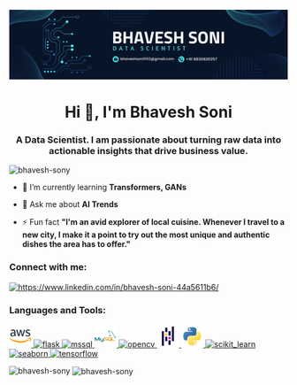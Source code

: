 ![logo](https://github.com/Bhavesh-Sony/Bhavesh-Sony/blob/main/Bhavesh%20soni.png)
<h1 align="center">Hi 👋, I'm Bhavesh Soni</h1>
<h3 align="center">A Data Scientist. I am passionate about turning raw data into actionable insights that drive business value.</h3>



<p align="left"> <img src="https://komarev.com/ghpvc/?username=bhavesh-sony&label=Profile%20views&color=0e75b6&style=flat" alt="bhavesh-sony" /> </p>

- 🌱 I’m currently learning **Transformers, GANs**

- 💬 Ask me about **AI Trends**

- ⚡ Fun fact **"I'm an avid explorer of local cuisine. Whenever I travel to a new city, I make it a point to try out the most unique and authentic dishes the area has to offer."**

<h3 align="left">Connect with me:</h3>
<p align="left">
<a href="https://www.linkedin.com/in/bhavesh-soni-44a5611b6/" target="blank"><img align="center" src="https://raw.githubusercontent.com/rahuldkjain/github-profile-readme-generator/master/src/images/icons/Social/linked-in-alt.svg" alt="https://www.linkedin.com/in/bhavesh-soni-44a5611b6/" height="30" width="40" /></a>
</p>

<h3 align="left">Languages and Tools:</h3>
<p align="left"> <a href="https://aws.amazon.com" target="_blank" rel="noreferrer"> <img src="https://raw.githubusercontent.com/devicons/devicon/master/icons/amazonwebservices/amazonwebservices-original-wordmark.svg" alt="aws" width="40" height="40"/> </a> <a href="https://flask.palletsprojects.com/" target="_blank" rel="noreferrer"> <img src="https://www.vectorlogo.zone/logos/pocoo_flask/pocoo_flask-icon.svg" alt="flask" width="40" height="40"/> </a> <a href="https://www.microsoft.com/en-us/sql-server" target="_blank" rel="noreferrer"> <img src="https://www.svgrepo.com/show/303229/microsoft-sql-server-logo.svg" alt="mssql" width="40" height="40"/> </a> <a href="https://www.mysql.com/" target="_blank" rel="noreferrer"> <img src="https://raw.githubusercontent.com/devicons/devicon/master/icons/mysql/mysql-original-wordmark.svg" alt="mysql" width="40" height="40"/> </a> <a href="https://opencv.org/" target="_blank" rel="noreferrer"> <img src="https://www.vectorlogo.zone/logos/opencv/opencv-icon.svg" alt="opencv" width="40" height="40"/> </a> <a href="https://pandas.pydata.org/" target="_blank" rel="noreferrer"> <img src="https://raw.githubusercontent.com/devicons/devicon/2ae2a900d2f041da66e950e4d48052658d850630/icons/pandas/pandas-original.svg" alt="pandas" width="40" height="40"/> </a> <a href="https://www.python.org" target="_blank" rel="noreferrer"> <img src="https://raw.githubusercontent.com/devicons/devicon/master/icons/python/python-original.svg" alt="python" width="40" height="40"/> </a> <a href="https://scikit-learn.org/" target="_blank" rel="noreferrer"> <img src="https://upload.wikimedia.org/wikipedia/commons/0/05/Scikit_learn_logo_small.svg" alt="scikit_learn" width="40" height="40"/> </a> <a href="https://seaborn.pydata.org/" target="_blank" rel="noreferrer"> <img src="https://seaborn.pydata.org/_images/logo-mark-lightbg.svg" alt="seaborn" width="40" height="40"/> </a> <a href="https://www.tensorflow.org" target="_blank" rel="noreferrer"> <img src="https://www.vectorlogo.zone/logos/tensorflow/tensorflow-icon.svg" alt="tensorflow" width="40" height="40"/> </a> </p>

<p><img align="left" src="https://github-readme-stats.vercel.app/api/top-langs?username=bhavesh-sony&show_icons=true&locale=en&layout=compact" alt="bhavesh-sony" /></p>

<p>&nbsp;<img align="center" src="https://github-readme-stats.vercel.app/api?username=bhavesh-sony&show_icons=true&locale=en" alt="bhavesh-sony" /></p>
